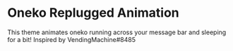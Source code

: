 # Oneko Replugged Animation

This theme animates oneko running across your message bar and sleeping for a bit! Inspired by VendingMachine#8485
